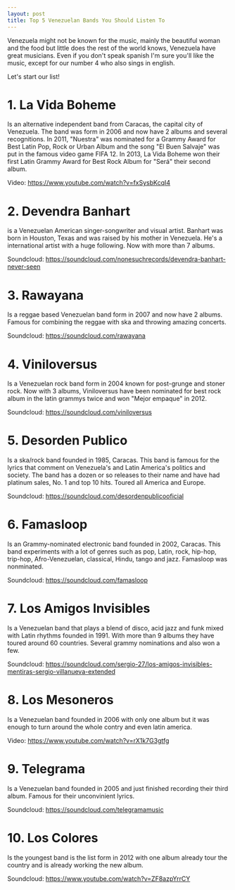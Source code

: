 ```yaml
---
layout: post
title: Top 5 Venezuelan Bands You Should Listen To
---
```


Venezuela might not be known for the music, mainly the beautiful woman and the food but little does the rest of the world knows, Venezuela have great musicians.
 Even if you don't speak spanish I'm sure you'll like the music, except for our number 4 who also sings in english.


Let's start our list!

# 1. La Vida Boheme
 Is an alternative independent band from Caracas, the capital city of Venezuela. The band was form in 2006 and now have 2 albums and several recognitions. 
In 2011, "Nuestra" was nominated for a Grammy Award for Best Latin Pop, Rock or Urban Album and the song "El Buen Salvaje" was put in the famous video game FIFA 12.
In  2013, La Vida Boheme won their first Latin Grammy Award for Best Rock Album for "Será" their second album.

Video: https://www.youtube.com/watch?v=fxSysbKcqI4

# 2. Devendra Banhart
 is a Venezuelan American singer-songwriter and visual artist. Banhart was born in Houston, Texas and was raised by his mother in Venezuela. He's a international artist with a huge following. Now with more than 7 albums.

Soundcloud: https://soundcloud.com/nonesuchrecords/devendra-banhart-never-seen

# 3. Rawayana
 Is a reggae based Venezuelan band form in 2007 and now have 2 albums. Famous for combining the reggae with ska and throwing amazing concerts. 
 
 Soundcloud: https://soundcloud.com/rawayana
 
# 4. Viniloversus
Is a Venezuelan rock band form in 2004 known for post-grunge and stoner rock. Now with 3 albums, Viniloversus have been nominated for best rock album in the latin grammys twice and won "Mejor empaque" in 2012.

Soundcloud: https://soundcloud.com/viniloversus

# 5. Desorden Publico
Is a ska/rock band founded in 1985, Caracas. This band is famous for the lyrics that comment on Venezuela's and Latin America's politics and society. The band has a dozen or so releases to their name and have had platinum sales, No. 1 and top 10 hits. 
Toured all America and Europe.

Soundcloud: https://soundcloud.com/desordenpublicooficial

# 6. Famasloop
Is an Grammy-nominated electronic band founded in 2002, Caracas. This band experiments with a lot of genres such as pop, Latin, rock, hip-hop, trip-hop, Afro-Venezuelan, classical, Hindu, tango and jazz.
Famasloop was nonminated.

Soundcloud: https://soundcloud.com/famasloop

# 7. Los Amigos Invisibles
 Is a Venezuelan band that plays a blend of disco, acid jazz and funk mixed with Latin rhythms founded in 1991. With more than 9 albums they have toured around 60 countries. Several grammy nominations and also won a few. 

Soundcloud: https://soundcloud.com/sergio-27/los-amigos-invisibles-mentiras-sergio-villanueva-extended

# 8. Los Mesoneros
Is a Venezuelan band founded in 2006 with only one album but it was enough to turn around the whole contry and even latin america. 

Video: https://www.youtube.com/watch?v=rX1k7G3gtfg

# 9. Telegrama
Is a Venezuelan band founded in 2005 and just finished recording their third album. Famous for their unconvinient lyrics.

Soundcloud: https://soundcloud.com/telegramamusic

# 10. Los Colores
Is the youngest band is the list form in 2012 with one album already tour the country and is already working the new album.

Soundcloud: https://www.youtube.com/watch?v=ZF8azpYrrCY

